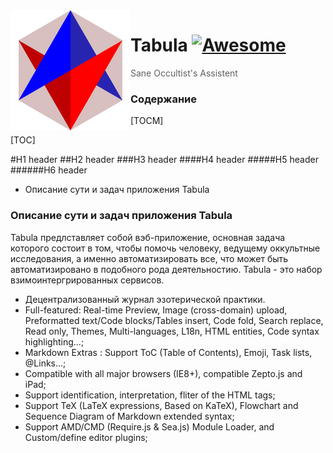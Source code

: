 <img src="icon.png" align="left" />

# Tabula [![Awesome](https://cdn.rawgit.com/sindresorhus/awesome/d7305f38d29fed78fa85652e3a63e154dd8e8829/media/badge.svg)](https://github.com/sindresorhus/awesome#readme)
> Sane Occultist's Assistent

### Содержание

[TOCM]

[TOC]

#H1 header
##H2 header
###H3 header
####H4 header
#####H5 header
######H6 header
- Описание сути и задач приложения Tabula

### Описание сути и задач приложения Tabula
Tabula предлставляет собой вэб-приложение, основная задача которого состоит в том, чтобы помочь человеку, ведущему оккультные исследования, а именно автоматизировать все, что может быть автоматизировано в подобного рода деятельностию. Tabula - это набор взимоинтергрированных сервисов.




- Децентрализованный журнал эзотерической практики.
- Full-featured: Real-time Preview, Image (cross-domain) upload, Preformatted text/Code blocks/Tables insert, Code fold, Search replace, Read only, Themes, Multi-languages, L18n, HTML entities, Code syntax highlighting...;
- Markdown Extras : Support ToC (Table of Contents), Emoji, Task lists, @Links...;
- Compatible with all major browsers (IE8+), compatible Zepto.js and iPad;
- Support identification, interpretation, fliter of the HTML tags;
- Support TeX (LaTeX expressions, Based on KaTeX), Flowchart and Sequence Diagram of Markdown extended syntax;
- Support AMD/CMD (Require.js & Sea.js) Module Loader, and Custom/define editor plugins;
